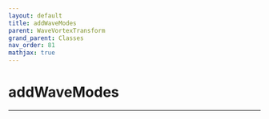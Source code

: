 ```yaml
---
layout: default
title: addWaveModes
parent: WaveVortexTransform
grand_parent: Classes
nav_order: 81
mathjax: true
---
```


#  addWaveModes




---

